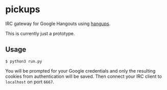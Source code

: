 # pickups

IRC gateway for Google Hangouts using
[hangups](https://github.com/tdryer/hangups).

This is currently just a prototype.


## Usage

`$ python3 run.py`

You will be prompted for your Google credentials and only the resulting cookies
from authentication will be saved. Then connect your IRC client to `localhost`
on port `6667`.
